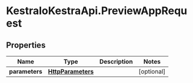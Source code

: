 # KestraIoKestraApi.PreviewAppRequest

## Properties

Name | Type | Description | Notes
------------ | ------------- | ------------- | -------------
**parameters** | [**HttpParameters**](HttpParameters.md) |  | [optional] 


